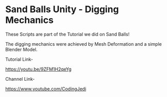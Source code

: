 # Sand Balls Unity - Digging Mechanics 

These Scripts are part of the Tutorial we did on Sand Balls!

The digging mechanics were achieved by Mesh Deformation
and a simple Blender Model.

Tutorial Link-

https://youtu.be/9ZFM1H2qeYg

Channel Link- 

https://www.youtube.com/CodingJedi
